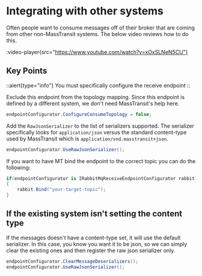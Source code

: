 # Integrating with other systems

Often people want to consume messages off of their broker that are coming from other
non-MassTransit systems. The below video reviews how to do this.

:video-player{src="https://www.youtube.com/watch?v=xOxSLNeN5CU"}

## Key Points

::alert{type="info"}
You must specifically configure the receive endpoint
::

Exclude this endpoint from the topology mapping. Since this endpoint is defined
by a different system, we don't need MassTransit's help here.

```csharp
endpointConfigurator.ConfigureConsumeTopology = false;
```

Add the `RawJsonSerializer` to the list of serializers supported. The serializer 
specifically looks for `application/json` versus the standard content-type used
by MassTransit which is `application/vnd.masstransit+json`.

```csharp
endpointConfigurator.UseRawJsonSerializer();
```

If you want to have MT bind the endpoint to the correct topic you can do the following:

```csharp
if(endpointConfigurator is IRabbitMqReceiveEndpointConfigurator rabbit) 
{
    rabbit.Bind("your-target-topic");
}
```

## If the existing system isn't setting the content type

If the messages doesn't have a content-type set, it will use the default serializer.
In this case, you know you want it to be json, so we can simply clear the existing ones
and then register the raw json serializer only.

```csharp
endpointConfigurator.ClearMessageDeserializers();
endpointConfigurator.UseRawJsonSerializer();
```
